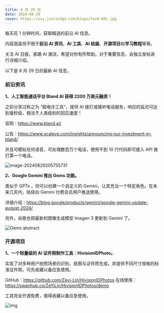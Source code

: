 ```yaml
---
title: 8 月 29 日
date: 2024-08-29
cover: https://oss.justin3go.com/blogs/fav0-001.jpg
---
```


每天花 1 分钟时间，获取精选的前沿 AI 信息。

内容涵盖但不限于**前沿 AI 资讯**、**AI 工具**、**AI 绘画**、**开源项目**和**学习教程**等等。

关注 AI 日报，紧跟 AI 潮流，希望对你有所帮助。对于重要信息，会独立发帖进行详细介绍。

以下是 8 月 29 日的最新 AI 信息。

### 前沿资讯

**1、人工智能通话平台 Bland AI 获得 2200 万美元融资！** 

之前分享过称之为 “超电诈工具”，提供 AI 拨打或接听电话服务，响应的延迟可达到毫秒级，相当于人类级别的回应速度！ 

官网：https://www.bland.ai/

公告：https://www.scalevp.com/insights/announcing-our-investment-in-bland/

并且可模拟任何语音，可处理数百万个电话，使用不到 10 行代码即可接入 API 拨打第一个电话。 

![image-20240829205755731](https://cdn.jsdelivr.net/gh/freelander/oss@master/ai-daily/2024-08-29/image-20240829205755731.png)



**2、Google Gemini 推出 Gems 功能。**

类似于 GPTs ，你可以创建一个自定义的 Gemini，让其充当一个特定角色。在未来几天内，陆续向 Gemini 付费会员用户推送使用。

详细介绍：https://blog.google/products/gemini/google-gemini-update-august-2024/

另外，谷歌也把最新的图像生成模型 Imagen 3 更新到 Gemini 了。

![Gems abstract](https://cdn.jsdelivr.net/gh/freelander/oss@master/ai-daily/2024-08-29/Gems%20abstract.gif)



### 开源项目

**1、一个轻量级的 AI 证件照制作工具：HivisionIDPhoto。**

实现了对多种用户拍照场景的识别、抠图与证件照生成，并提供不同尺寸规格的标准证件照，可先收藏以备应急使用。

GitHub：https://github.com/Zeyi-Lin/HivisionIDPhotos
在线使用：https://swanhub.co/ZeYiLin/HivisionIDPhotos/demo

工具完全开源免费，值得收藏以备应急使用。 

![img](https://cdn.jsdelivr.net/gh/freelander/oss@master/ai-daily/2024-08-29/gradio-image-20240829203814288.jpeg)